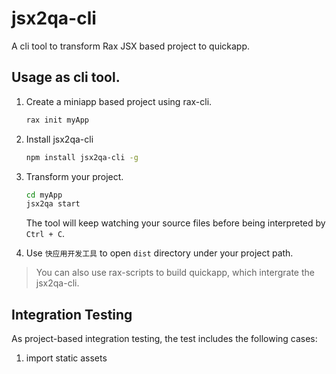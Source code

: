 # jsx2qa-cli

A cli tool to transform Rax JSX based project to quickapp.

## Usage as cli tool.

1. Create a miniapp based project using rax-cli.
	```bash
	rax init myApp
	```

2. Install jsx2qa-cli
	```bash
	npm install jsx2qa-cli -g
	```

3. Transform your project.
	```bash
	cd myApp
	jsx2qa start
	```
	The tool will keep watching your source files before being interpreted by `Ctrl + C`.

4. Use `快应用开发工具` to open `dist` directory under your project path.

> You can also use rax-scripts to build quickapp, which intergrate the jsx2qa-cli.

## Integration Testing

As project-based integration testing, the test includes the following cases:

1. import static assets
